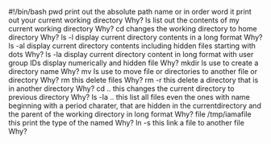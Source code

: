 #!/bin/bash
pwd print out the absolute path name or in order word it print out your current working directory
Why?
ls list out the contents of my current working directory
Why?
cd changes the working directory to home directory
Why?
ls -l display current directory contents in a long format
Why?
ls -al display current directory contents including hidden files starting with dots
Why?
ls -la display current directory content in long format with user group IDs display numerically and hidden file
Why?
mkdir ls use to create a directory name
Why?
mv Is use to move file or directories to another file or directory
Why?
rm this delete files
Why?
rm -r this delete a directory that is in another directory
Why?
cd .. this changes the current directory to previous directory
Why?
ls -la .. this list all files even the ones with name beginning with a period charater, that are hidden in the currentdirectory and the parent of the working directory in long format
Why?
file /tmp/iamafile this print the type of the named
Why?
ln -s this link a file to another file
Why?

